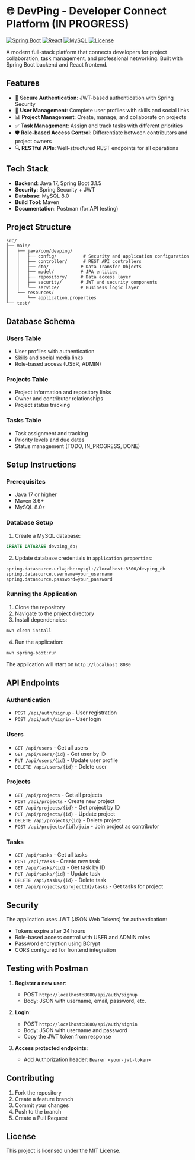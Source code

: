 # 🌐 DevPing - Developer Connect Platform (IN PROGRESS)

[![Spring Boot](https://img.shields.io/badge/Spring%20Boot-3.1.5-brightgreen.svg)](https://spring.io/projects/spring-boot)
[![React](https://img.shields.io/badge/React-18.2.0-blue.svg)](https://reactjs.org/)
[![MySQL](https://img.shields.io/badge/MySQL-8.0-orange.svg)](https://www.mysql.com/)
[![License](https://img.shields.io/badge/License-MIT-yellow.svg)](LICENSE)

A modern full-stack platform that connects developers for project collaboration, task management, and professional networking. Built with Spring Boot backend and React frontend.

## Features

- 🔐 **Secure Authentication**: JWT-based authentication with Spring Security
- 👥 **User Management**: Complete user profiles with skills and social links
- 📊 **Project Management**: Create, manage, and collaborate on projects
- ✅ **Task Management**: Assign and track tasks with different priorities
- 🛡️ **Role-based Access Control**: Differentiate between contributors and project owners
- 🔍 **RESTful APIs**: Well-structured REST endpoints for all operations

## Tech Stack

- **Backend**: Java 17, Spring Boot 3.1.5
- **Security**: Spring Security + JWT
- **Database**: MySQL 8.0
- **Build Tool**: Maven
- **Documentation**: Postman (for API testing)

## Project Structure

```
src/
├── main/
│   ├── java/com/devping/
│   │   ├── config/          # Security and application configuration
│   │   ├── controller/      # REST API controllers
│   │   ├── dto/            # Data Transfer Objects
│   │   ├── model/          # JPA entities
│   │   ├── repository/     # Data access layer
│   │   ├── security/       # JWT and security components
│   │   └── service/        # Business logic layer
│   └── resources/
│       └── application.properties
└── test/
```

## Database Schema

### Users Table
- User profiles with authentication
- Skills and social media links
- Role-based access (USER, ADMIN)

### Projects Table
- Project information and repository links
- Owner and contributor relationships
- Project status tracking

### Tasks Table
- Task assignment and tracking
- Priority levels and due dates
- Status management (TODO, IN_PROGRESS, DONE)

## Setup Instructions

### Prerequisites
- Java 17 or higher
- Maven 3.6+
- MySQL 8.0+

### Database Setup
1. Create a MySQL database:
```sql
CREATE DATABASE devping_db;
```

2. Update database credentials in `application.properties`:
```properties
spring.datasource.url=jdbc:mysql://localhost:3306/devping_db
spring.datasource.username=your_username
spring.datasource.password=your_password
```

### Running the Application
1. Clone the repository
2. Navigate to the project directory
3. Install dependencies:
```bash
mvn clean install
```

4. Run the application:
```bash
mvn spring-boot:run
```

The application will start on `http://localhost:8080`

## API Endpoints

### Authentication
- `POST /api/auth/signup` - User registration
- `POST /api/auth/signin` - User login

### Users
- `GET /api/users` - Get all users
- `GET /api/users/{id}` - Get user by ID
- `PUT /api/users/{id}` - Update user profile
- `DELETE /api/users/{id}` - Delete user

### Projects
- `GET /api/projects` - Get all projects
- `POST /api/projects` - Create new project
- `GET /api/projects/{id}` - Get project by ID
- `PUT /api/projects/{id}` - Update project
- `DELETE /api/projects/{id}` - Delete project
- `POST /api/projects/{id}/join` - Join project as contributor

### Tasks
- `GET /api/tasks` - Get all tasks
- `POST /api/tasks` - Create new task
- `GET /api/tasks/{id}` - Get task by ID
- `PUT /api/tasks/{id}` - Update task
- `DELETE /api/tasks/{id}` - Delete task
- `GET /api/projects/{projectId}/tasks` - Get tasks for project

## Security

The application uses JWT (JSON Web Tokens) for authentication:
- Tokens expire after 24 hours
- Role-based access control with USER and ADMIN roles
- Password encryption using BCrypt
- CORS configured for frontend integration

## Testing with Postman

1. **Register a new user**:
   - POST `http://localhost:8080/api/auth/signup`
   - Body: JSON with username, email, password, etc.

2. **Login**:
   - POST `http://localhost:8080/api/auth/signin`
   - Body: JSON with username and password
   - Copy the JWT token from response

3. **Access protected endpoints**:
   - Add Authorization header: `Bearer <your-jwt-token>`

## Contributing

1. Fork the repository
2. Create a feature branch
3. Commit your changes
4. Push to the branch
5. Create a Pull Request

## License

This project is licensed under the MIT License.
